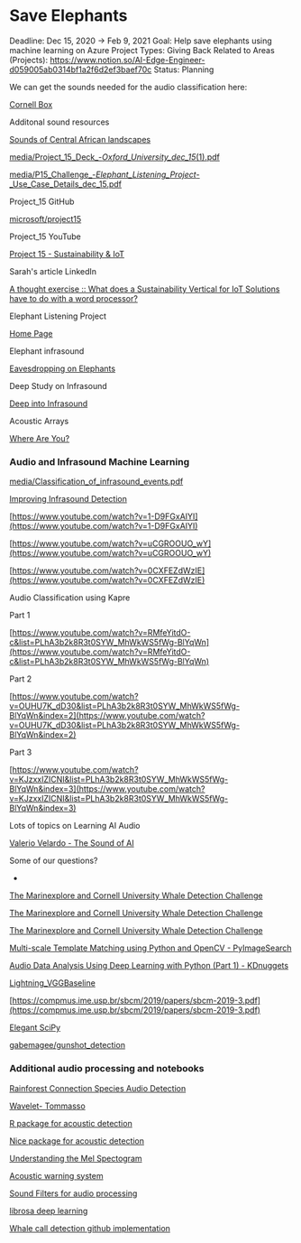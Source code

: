# Save Elephants

Deadline: Dec 15, 2020 → Feb 9, 2021
Goal: Help save elephants using machine learning on Azure
Project Types: Giving Back
Related to Areas (Projects): https://www.notion.so/AI-Edge-Engineer-d059005ab0314bf1a2f6d2ef3baef70c
Status: Planning

We can get the sounds needed for the audio classification here:

[Cornell Box](https://cornell.app.box.com/s/1iiu0xwkgv0yrktagywlxizg87pjc2ef/folder/89920391330)

Additonal sound resources

[Sounds of Central African landscapes](https://registry.opendata.aws/elp-nouabale-landscape/)

[media/Project_15_Deck_-_Oxford_University_dec_15_(1).pdf](media/Project_15_Deck_-_Oxford_University_dec_15_(1).pdf)

[media/P15_Challenge_-_Elephant_Listening_Project_-_Use_Case_Details_dec_15.pdf](media/P15_Challenge_-_Elephant_Listening_Project_-_Use_Case_Details_dec_15.pdf)

Project_15 GitHub

[microsoft/project15](https://github.com/microsoft/project15)

Project_15 YouTube

[Project 15 - Sustainability & IoT](https://www.youtube.com/playlist?list=PL1ljc761XCiZB-OuPPBUzIKK-RfsyrY4k)

Sarah's article LinkedIn

[A thought exercise :: What does a Sustainability Vertical for IoT Solutions have to do with a word processor?](https://www.linkedin.com/pulse/thought-exercise-what-does-sustainability-vertical-iot-sarah-maston/)

Elephant Listening Project

[Home Page](https://elephantlisteningproject.org/)

Elephant infrasound

[Eavesdropping on Elephants](https://elephantlisteningproject.org/infrasound/)

Deep Study on Infrasound

[Deep into Infrasound](https://elephantlisteningproject.org/all-about-infrasound/)

Acoustic Arrays

[Where Are You?](https://elephantlisteningproject.org/acoustic-arrays/)

### Audio and Infrasound Machine Learning

[media/Classification_of_infrasound_events.pdf](media/Classification_of_infrasound_events.pdf)

[Improving Infrasound Detection](https://engineering.ucdenver.edu/current-students/capstone-expo/archived-expos/spring-2020/electrical-engineering/elec6-improving-infrasound-detection)

[https://www.youtube.com/watch?v=1-D9FGxAIYI](https://www.youtube.com/watch?v=1-D9FGxAIYI)

[https://www.youtube.com/watch?v=uCGROOUO_wY](https://www.youtube.com/watch?v=uCGROOUO_wY)

[https://www.youtube.com/watch?v=0CXFEZdWzIE](https://www.youtube.com/watch?v=0CXFEZdWzIE)

Audio Classification using Kapre

Part 1

[https://www.youtube.com/watch?v=RMfeYitdO-c&list=PLhA3b2k8R3t0SYW_MhWkWS5fWg-BlYqWn](https://www.youtube.com/watch?v=RMfeYitdO-c&list=PLhA3b2k8R3t0SYW_MhWkWS5fWg-BlYqWn)

Part 2

[https://www.youtube.com/watch?v=OUHU7K_dD30&list=PLhA3b2k8R3t0SYW_MhWkWS5fWg-BlYqWn&index=2](https://www.youtube.com/watch?v=OUHU7K_dD30&list=PLhA3b2k8R3t0SYW_MhWkWS5fWg-BlYqWn&index=2)

Part 3

[https://www.youtube.com/watch?v=KJzxxIZICNI&list=PLhA3b2k8R3t0SYW_MhWkWS5fWg-BlYqWn&index=3](https://www.youtube.com/watch?v=KJzxxIZICNI&list=PLhA3b2k8R3t0SYW_MhWkWS5fWg-BlYqWn&index=3)

Lots of topics on Learning AI Audio

[Valerio Velardo - The Sound of AI](https://www.youtube.com/channel/UCZPFjMe1uRSirmSpznqvJfQ)

Some of our questions?

- 

[The Marinexplore and Cornell University Whale Detection Challenge](https://www.kaggle.com/c/whale-detection-challenge/discussion/4156)

[The Marinexplore and Cornell University Whale Detection Challenge](https://www.kaggle.com/c/whale-detection-challenge/data)

[The Marinexplore and Cornell University Whale Detection Challenge](https://www.kaggle.com/c/whale-detection-challenge/discussion/4156)

[Multi-scale Template Matching using Python and OpenCV - PyImageSearch](https://www.pyimagesearch.com/2015/01/26/multi-scale-template-matching-using-python-opencv/)

[Audio Data Analysis Using Deep Learning with Python (Part 1) - KDnuggets](https://www.kdnuggets.com/2020/02/audio-data-analysis-deep-learning-python-part-1.html)

[Lightning_VGGBaseline](https://www.kaggle.com/aryaman1999/lightning-vggbaseline#2.-Custom-Network-Baseline)

[https://compmus.ime.usp.br/sbcm/2019/papers/sbcm-2019-3.pdf](https://compmus.ime.usp.br/sbcm/2019/papers/sbcm-2019-3.pdf)

[Elegant SciPy](https://www.oreilly.com/library/view/elegant-scipy/9781491922927/ch04.html)

[gabemagee/gunshot_detection](https://github.com/gabemagee/gunshot_detection)


### Additional audio processing and notebooks

[Rainforest Connection Species Audio Detection](https://www.kaggle.com/c/rfcx-species-audio-detection/notebooks)

[Wavelet- Tommasso](https://ataspinar.com/2018/12/21/a-guide-for-using-the-wavelet-transform-in-machine-learning/)

[R package for acoustic detection](https://arxiv.org/ftp/arxiv/papers/1906/1906.02572.pdf)

[Nice package for acoustic detection](https://arxiv.org/pdf/1902.09069.pdf)

[Understanding the Mel Spectogram](https://towardsdatascience.com/getting-to-know-the-mel-spectrogram-31bca3e2d9d0)

[Acoustic warning system](https://github.com/itsumeet/infrasonic-acoustics)

[Sound Filters for audio processing](https://github.com/davidpraise45/Audio-Signal-Processing/blob/master/Sound-Filtering.py)

[librosa deep learning](https://www.kdnuggets.com/2020/02/audio-data-analysis-deep-learning-python-part-1.html)

[Whale call detection github implementation](https://github.com/benanne/kaggle-whales/blob/master/pipeline_specgram_as_features.py)


